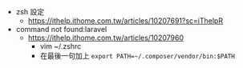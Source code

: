 - zsh 設定 
    - https://ithelp.ithome.com.tw/articles/10207691?sc=iThelpR
- command not found:laravel
    - https://ithelp.ithome.com.tw/articles/10207960
        - vim ~/.zshrc
        - 在最後一句加上 `export PATH=~/.composer/vendor/bin:$PATH`